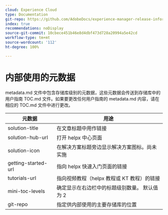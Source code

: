 ```yaml
---
cloud: Experience Cloud
type: Documentation
git-repo: https://github.com/AdobeDocs/experience-manager-release-information.zh-Hans
index: true
recommendations: noDisplay
source-git-commit: 10cbece451b46e8d4dbf473d728a20994a5e42cd
workflow-type: tm+mt
source-wordcount: '112'
ht-degree: 100%

---
```



# 内部使用的元数据

metadata.md 文件中包含存储库级别的元数据，这些元数据会传送到存储库中的用户指南 TOC.md 文件。如果要更改任何用户指南的 metadata.md 内容，请在相应的 TOC.md 文件中进行更改。

| 元数据 | 用途 |
|--- |--- |
| solution-title | 在文章标题中用作链接 |
| solution-hub-url | 打开 helpx 中心页面 |
| solution-icon | 在解决方案标题旁边显示解决方案图标。尚未实施 |
| getting-started-url | 指向 helpx 快速入门页面的链接 |
| tutorials-url | 指向视频教程（helpx 教程或 KT 教程）的链接 |
| mini-toc-levels | 确定显示在右边栏中的标题级别数量。 默认值为 2 |
| git-repo | 指定供内部使用的主要存储库的位置 |
